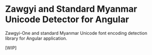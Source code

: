 # Zawgyi and Standard Myanmar Unicode Detector for Angular

Zawgyi-One and standard Myanmar Unicode font encoding detection library for Angular application.

[WIP]
